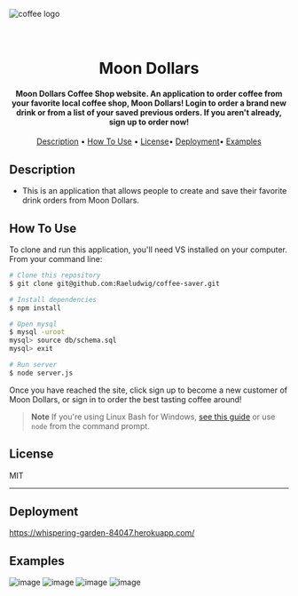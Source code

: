 ![coffee logo](https://user-images.githubusercontent.com/118871515/230507708-86a03f0c-7a22-45bb-aa21-6dedcfd868e6.png)

<h1 align="center">
  <br>
Moon Dollars
  <br>
</h1>

<h4 align="center"> Moon Dollars Coffee Shop website. An application to order coffee from your favorite local coffee shop, Moon Dollars! Login to order a brand new drink or from a list of your saved previous orders. If you aren't already, sign up to order now!</h4>


<p align="center">
  <a href="#description">Description</a> •
  <a href="#how-to-use">How To Use</a> •
  <a href="#license">License</a>•
  <a href="#deployment">Deployment</a>•
  <a href="#examples">Examples</a>
</p>




## Description

* This is an application that allows people to create and save their favorite drink orders from Moon Dollars.

## How To Use

To clone and run this application, you'll need VS installed on your computer. From your command line:

```bash
# Clone this repository
$ git clone git@github.com:Raeludwig/coffee-saver.git

# Install dependencies
$ npm install

# Open mysql
$ mysql -uroot
mysql> source db/schema.sql
mysql> exit 

# Run server
$ node server.js

```
Once you have reached the site, click sign up to become a new customer of Moon Dollars, or sign in to order the best tasting coffee around!

> **Note**
> If you're using Linux Bash for Windows, [see this guide](https://www.howtogeek.com/261575/how-to-run-graphical-linux-desktop-applications-from-windows-10s-bash-shell/) or use `node` from the command prompt.

## License

MIT

---
## Deployment
https://whispering-garden-84047.herokuapp.com/

## Examples
![image](https://user-images.githubusercontent.com/118871515/230535862-97b646b0-0233-4bcc-82d4-5ac9f9260dfc.png)
![image](https://user-images.githubusercontent.com/118871515/230535919-bfb48238-1fcd-48c5-b1ca-b97dfff30e29.png)
![image](https://user-images.githubusercontent.com/118871515/230536023-71bd853c-3346-4450-abaf-5509e03852c8.png)
![image](https://user-images.githubusercontent.com/118871515/230536077-a8bfc6e9-5a28-4d3e-97d8-0ac2a47809c1.png)

